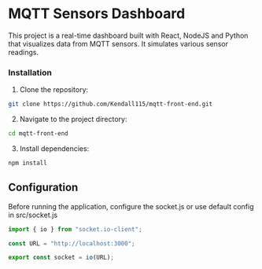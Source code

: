 # MQTT Sensors Dashboard

This project is a real-time dashboard built with React, NodeJS and Python that visualizes data from MQTT sensors. It simulates various sensor readings.

### Installation

1. Clone the repository:

```bash
git clone https://github.com/Kendall115/mqtt-front-end.git
```

2. Navigate to the project directory:

```bash
cd mqtt-front-end
```

3. Install dependencies:

```bash
npm install
```

## Configuration

Before running the application, configure the socket.js or use default config in src/socket.js

```javascript
import { io } from "socket.io-client";

const URL = "http://localhost:3000";

export const socket = io(URL);
```
